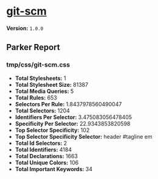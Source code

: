 # [git-scm]( http://git-scm.com )

**Version:** `1.0.0`

## Parker Report

### tmp/css/git-scm.css

- **Total Stylesheets:** 1
- **Total Stylesheet Size:** 81387
- **Total Media Queries:** 5
- **Total Rules:** 653
- **Selectors Per Rule:** 1.8437978560490047
- **Total Selectors:** 1204
- **Identifiers Per Selector:** 3.475083056478405
- **Specificity Per Selector:** 22.9343853820598
- **Top Selector Specificity:** 102
- **Top Selector Specificity Selector:** header #tagline em
- **Total Id Selectors:** 2
- **Total Identifiers:** 4184
- **Total Declarations:** 1663
- **Total Unique Colors:** 106
- **Total Important Keywords:** 34
